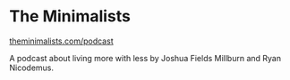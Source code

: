 # The Minimalists

[theminimalists.com/podcast](http://www.theminimalists.com/podcast/)

A podcast about living more with less by Joshua Fields Millburn and Ryan Nicodemus.
